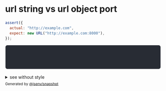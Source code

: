 # url string vs url object port

```js
assert({
  actual: "http://example.com",
  expect: new URL("http://example.com:8000"),
});
```

![img](throw.svg)

<details>
  <summary>see without style</summary>

```console
AssertionError: actual and expect are different

actual: "http://example.com/"
expect: URL("http://example.com:8000/")
```

</details>


<sub>
  Generated by <a href="https://github.com/jsenv/core/tree/main/packages/independent/snapshot">@jsenv/snapshot</a>
</sub>
